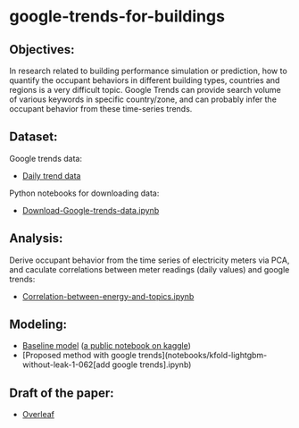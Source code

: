 # google-trends-for-buildings

## Objectives:
In research related to building performance simulation or prediction, how to quantify the occupant behaviors in different building types, countries and regions is a very difficult topic. Google Trends can provide search volume of various keywords in specific country/zone, and can probably infer the occupant behavior from these time-series trends. 

## Dataset:
Google trends data:
- [Daily trend data](data/google-trends-data_2016-2018.csv)

Python notebooks for downloading data:
- [Download-Google-trends-data.ipynb](notebooks/Download-Google-trends-data.ipynb)

## Analysis:
Derive occupant behavior from the time series of electricity meters via PCA, and caculate correlations between meter readings (daily values) and google trends:
- [Correlation-between-energy-and-topics.ipynb](notebooks/Correlation-between-energy-and-topics.ipynb)

## Modeling:
- [Baseline model](notebooks/kfold-lightgbm-without-leak-1-062.ipynb.ipynb) ([a public notebook on kaggle](https://www.kaggle.com/teeyee314/kfold-lightgbm-without-leak-1-062))
- [Proposed method with google trends](notebooks/kfold-lightgbm-without-leak-1-062[add google trends].ipynb) 

## Draft of the paper:
- [Overleaf](https://www.overleaf.com/read/hdwzbtnpnkft)

